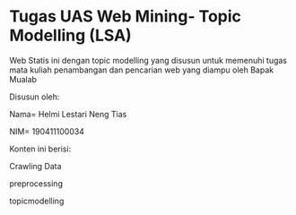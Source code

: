 # Tugas UAS Web Mining- Topic Modelling (LSA)

Web  Statis ini dengan topic modelling yang disusun untuk memenuhi tugas mata kuliah penambangan dan pencarian web yang diampu oleh Bapak Mualab

Disusun oleh:

Nama= Helmi Lestari Neng Tias

NIM= 190411100034

Konten ini berisi:

Crawling Data

preprocessing 

topicmodelling

